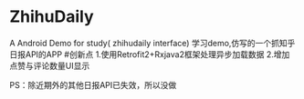 # ZhihuDaily
A Android Demo for study( zhihudaily interface)
学习demo,仿写的一个抓知乎日报API的APP
#创新点
1.使用Retrofit2+Rxjava2框架处理异步加载数据
2.增加点赞与评论数量UI显示

PS：除近期外的其他日报API已失效，所以没做
